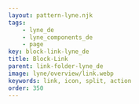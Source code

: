 ```yaml
---
layout: pattern-lyne.njk
tags: 
    - lyne_de
    - lyne_components_de
    - page
key: block-link-lyne_de
title: Block-Link
parent: link-folder-lyne_de
image: lyne/overview/link.webp
keywords: link, icon, split, action
order: 350
---
```

